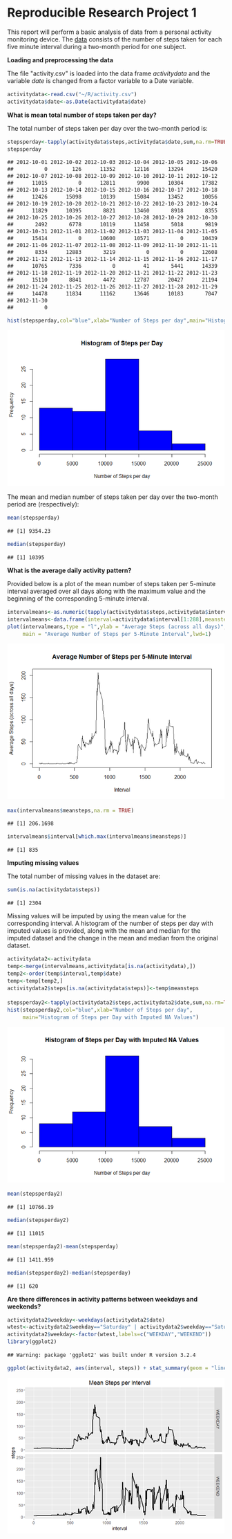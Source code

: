# Reproducible Research Project 1
This report will perform a basic analysis of data from a personal activity monitoring device. The [data](https://d396qusza40orc.cloudfront.net/repdata%2Fdata%2Factivity.zip) consists of the number of steps taken for each five minute interval during a two-month period for one subject. 

**Loading and preprocessing the data**

The file "activity.csv" is loaded into the data frame _activitydata_ and the variable _date_ is changed from a factor variable to a Date variable.


```r
activitydata<-read.csv("~/R/activity.csv")
activitydata$date<-as.Date(activitydata$date)
```

**What is mean total number of steps taken per day?**

The total number of steps taken per day over the two-month period is:


```r
stepsperday<-tapply(activitydata$steps,activitydata$date,sum,na.rm=TRUE)
stepsperday
```

```
## 2012-10-01 2012-10-02 2012-10-03 2012-10-04 2012-10-05 2012-10-06 
##          0        126      11352      12116      13294      15420 
## 2012-10-07 2012-10-08 2012-10-09 2012-10-10 2012-10-11 2012-10-12 
##      11015          0      12811       9900      10304      17382 
## 2012-10-13 2012-10-14 2012-10-15 2012-10-16 2012-10-17 2012-10-18 
##      12426      15098      10139      15084      13452      10056 
## 2012-10-19 2012-10-20 2012-10-21 2012-10-22 2012-10-23 2012-10-24 
##      11829      10395       8821      13460       8918       8355 
## 2012-10-25 2012-10-26 2012-10-27 2012-10-28 2012-10-29 2012-10-30 
##       2492       6778      10119      11458       5018       9819 
## 2012-10-31 2012-11-01 2012-11-02 2012-11-03 2012-11-04 2012-11-05 
##      15414          0      10600      10571          0      10439 
## 2012-11-06 2012-11-07 2012-11-08 2012-11-09 2012-11-10 2012-11-11 
##       8334      12883       3219          0          0      12608 
## 2012-11-12 2012-11-13 2012-11-14 2012-11-15 2012-11-16 2012-11-17 
##      10765       7336          0         41       5441      14339 
## 2012-11-18 2012-11-19 2012-11-20 2012-11-21 2012-11-22 2012-11-23 
##      15110       8841       4472      12787      20427      21194 
## 2012-11-24 2012-11-25 2012-11-26 2012-11-27 2012-11-28 2012-11-29 
##      14478      11834      11162      13646      10183       7047 
## 2012-11-30 
##          0
```

```r
hist(stepsperday,col="blue",xlab="Number of Steps per day",main="Histogram of Steps per Day")
```

![](PA1_template_files/figure-html/unnamed-chunk-2-1.png)

The mean and median number of steps taken per day over the two-month period are (respectively):


```r
mean(stepsperday)
```

```
## [1] 9354.23
```

```r
median(stepsperday)
```

```
## [1] 10395
```

**What is the average daily activity pattern?**

Provided below is a plot of the mean number of steps taken per 5-minute interval averaged over all days along with the maximum value and the beginning of the corresponding 5-minute interval.



```r
intervalmeans<-as.numeric(tapply(activitydata$steps,activitydata$interval,mean,na.rm=TRUE))
intervalmeans<-data.frame(interval=activitydata$interval[1:288],meansteps=intervalmeans)
plot(intervalmeans,type = "l",ylab = "Average Steps (across all days)",xlab = "Interval",
     main = "Average Number of Steps per 5-Minute Interval",lwd=1)
```

![](PA1_template_files/figure-html/unnamed-chunk-4-1.png)

```r
max(intervalmeans$meansteps,na.rm = TRUE)
```

```
## [1] 206.1698
```

```r
intervalmeans$interval[which.max(intervalmeans$meansteps)]
```

```
## [1] 835
```

**Imputing missing values**

The total number of missing values in the dataset are:


```r
sum(is.na(activitydata$steps))
```

```
## [1] 2304
```

Missing values will be imputed by using the mean value for the corresponding interval. A histogram of the number of steps per day with imputed values is provided, along with the mean and median for the imputed dataset and the change in the mean and median from the original dataset.


```r
activitydata2<-activitydata
temp<-merge(intervalmeans,activitydata[is.na(activitydata),])
temp2<-order(temp$interval,temp$date)
temp<-temp[temp2,]
activitydata2$steps[is.na(activitydata$steps)]<-temp$meansteps

stepsperday2<-tapply(activitydata2$steps,activitydata2$date,sum,na.rm=TRUE)
hist(stepsperday2,col="blue",xlab="Number of Steps per day",
     main="Histogram of Steps per Day with Imputed NA Values")
```

![](PA1_template_files/figure-html/unnamed-chunk-6-1.png)

```r
mean(stepsperday2)
```

```
## [1] 10766.19
```

```r
median(stepsperday2)
```

```
## [1] 11015
```

```r
mean(stepsperday2)-mean(stepsperday)
```

```
## [1] 1411.959
```

```r
median(stepsperday2)-median(stepsperday)
```

```
## [1] 620
```

**Are there differences in activity patterns between weekdays and weekends?**


```r
activitydata2$weekday<-weekdays(activitydata2$date)
wtest<-activitydata2$weekday=="Saturday" | activitydata2$weekday=="Saturday"
activitydata2$weekday<-factor(wtest,labels=c("WEEKDAY","WEEKEND"))
library(ggplot2)
```

```
## Warning: package 'ggplot2' was built under R version 3.2.4
```

```r
ggplot(activitydata2, aes(interval, steps)) + stat_summary(geom = "line", fun.y = "mean", size = 1) + facet_grid(weekday~.) + ggtitle("Mean Steps per Interval")
```

![](PA1_template_files/figure-html/unnamed-chunk-7-1.png)

